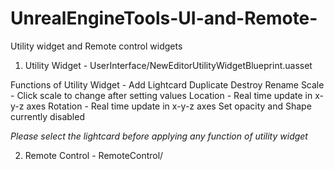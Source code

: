 # UnrealEngineTools-UI-and-Remote-
Utility widget and Remote control widgets 



1. Utility Widget - UserInterface/NewEditorUtilityWidgetBlueprint.uasset

 
Functions of Utility Widget -
Add Lightcard
Duplicate
Destroy
Rename
Scale - Click scale to change after setting values
Location - Real time update in x-y-z axes
Rotation - Real time update in x-y-z axes
Set opacity and Shape currently disabled

*Please select the lightcard before applying any function of utility widget*


2. Remote Control - RemoteControl/
